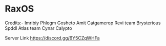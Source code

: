 # RaxOS

Credits:-
Imribiy
Phlegm
Gosheto
Amit
Catgamerop 
Revi team
Brysterious
Spddl
Atlas team
Cynar
Calypto

Server Link https://discord.gg/6Y5CZqWHFa
